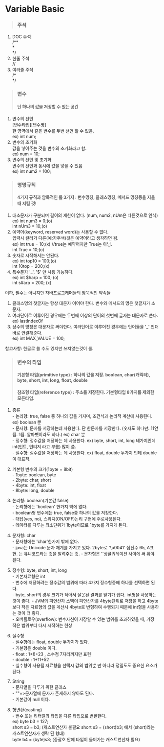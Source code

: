 # Variable Basic

>### 주석

1. DOC 주석<br>
/**<br>
*<br>
*/<br>
2. 한줄 주석<br>
//<br>
3. 여러줄 주석<br>
/*<br>
*/<br>


>### 변수
>#### 단 하나의 값을 저장할 수 있는 공간
1. 변수의 선언<br>
[변수타입][변수명]<br>
한 영역에서 같은 변수를 두번 선언 할 수 없음.<br>
ex) int num;
2. 변수의 초기화<br>
값을 넣어주는 것을 변수의 초기화라고 함.<br>
ex) num = 10;
3. 변수의 선언 및 초기화<br>
 변수의 선언과 동시에 값을 넣을 수 있음<br>
ex) int num2 = 100;

>### 명명규칙
>#### 4가지 규칙과 암묵적인 룰 3가지 : 변수명칭, 클래스명칭, 메서드 명칭등을 지을 때 지킬 것!
1. 대소문자가 구분되며 길이의 제한이 없다. (num, num2, nUm은 다른것으로 인식)<br>
ex) int num3 = 0;(o)<br>
    int nUm3 = 10;(o)
2. 예약어(keyword, reserved word)는 사용할 수 없다. <br>
입력시 컬러가 다른(예:자주색)것은 예약어라고 생각하면 됨.<br>
ex) int true = 10;(x) //true는 예약어지만 True는 아님.<br>
    int True = 10;(o)
3. 숫자로 시작해서는 안된다.<br>
ex) int top10 = 100;(o)<br>
    int 10top = 200;(x)
4. 특수문자 '_', '$' 만 사용 가능하다.<br>
ex) int $harp = 100; (o)<br>
    int s#arp = 200;  (x)
		
이하, 필수는 아니지만 자바프로그래머들의 암묵적인 약속들
1. 클래스명의 첫글자는 항상 대문자 이어야 한다. 변수와 메서드의 명은 첫글자가 소문자.
2. 여러단어로 이루어진 경우에는 두번째 이상의 단어의 첫번째 글자는 대문자로 쓴다.<br>
ex) lastIndexOf
3. 상수의 명칭은 대문자로 써야한다. 여러단어로 이루어진 경우에는 단어들을 '_' 언더바로 연결해준다.<br>
ex) int MAX_VALUE = 100;<br>

참고사항: 한글로 쓸 수도 있지만 쓰지않는것이 룰.
		
>### 변수의 타입
>#### 기본형 타입(primitive type)  : 하나의 값을 저장. boolean, char(캐릭터), byte, short, int, long, float, double
>#### 참조형 타입(reference type)  : 주소를 저장한다. 기본형타입 8가지를 제외한 모든타입.

1. 종류<br>
		  - 논리형: true, false 중 하나의 값을 가지며, 조건식과 논리적 계산에 사용된다. ex) boolean 뿐<br>
		  - 문자형: 문자를 저장하는데 사용한다. 단 한문자를 저장한다. (숫자도 하나만. 11안됨. 1됨. 알파벳이라도 하나.) ex) char 뿐<br>
		  - 정수형: 정수값을 저장하는 데 사용한다. ex) byte, short, int, long 네가지인데 int(인트, 인티저 라고 부름) 많이 씀.<br>
		  - 실수형: 실수값을 저장하는 데 사용한다. ex) float, double 두가지 인데 double이 대표적.<br>
		
2. 기본형 변수의 크기(1byte = 8bit)<br>
		  - 1byte: boolean, byte<br>
		  - 2byte: char, short<br>
		  - 4byte: int, float<br>
		  - 8byte: long, double<br>
3. 논리형: boolean(기본값 false)<br>
		  - 논리형에는 'boolean' 한가지 밖에 없다.<br>
		  - boolean형 변수에는 true, false중 하나의 값을 저장한다.<br>
		  - 대답(yes, no), 스위치(ON/OFF)논리 구현에 주로사용된다.<br>
		  - 데이터를 다루는 최소단위가 1byte이므로 1byte를 가지게 된다.	<br>
4. 문자형: char<br>
		  - 문자형에는 'char'한가지 밖에 없다.<br>
		  - java는 Unicode 문자 체계를 가지고 있다. 2byte로
		   '\u0041' 십진수 65, A표현.  는 유니코드라는 것을 알려주는 것.
		  - 문자형은 ''싱글쿼테이션 사이에 써 줘야 된다. <br>
5. 정수형: byte, short, int, long <br>
		  - 기본자료형은 int <br>
		  - 변수에 저장하려는 정수값의 범위에 따라 4가지 정수형중에 하나를 선택하면 된다.<br>
		  - byte, short의 경우 크기가 작아서 잘못된 결과를 얻기가 쉽다.
		    int형을 사용하는 것이 좋다.
		  - JVM의 피연산자 스택이 피연산자를 4byte단위로 저장을 하고
		    4byte보다 작은 자료형의 값을 계산시 4byte로 변형하여 수행되기 때문에 
		    int형을 사용하는 것이 더 좋다.<br>
		  - 오버플로우(overflow):
		    변수자신이 저장할 수 있는 범위를 초과하였을 때, 가장 작은 범위부터 다시 시작하는 현상		
6. 실수형 <br>
		- 실수형에는 float, double 두가지가 있다. <br>
		- 기본형은 double 이다. <br>
		- float : 1+8+23 , 소수점 7자리까지만 표현 <br>
		- double : 1+11+52 <br>
		- 실수형이 사용될 자료형을 선택시 값의 범위뿐 만 아니라 정밀도도 중요한 요소가 된다. <br>
7. String <br>
		 - 문자열을 다루기 위한 클래스<br>
		 - ""=>문자열에 문자가 존재하지 않아도 된다.<br>
		 - 기본값이 null 이다.<br>
8. 형변환(casting) <br>
		 - 변수 또는 리터럴의 타입을 다른 타입으로 변환한다.<br>
ex) byte b3 = 127;<br>
		short s3 = b3; (캐스트연산자 불필요 short s3 = (short)b3; 에서 (short)라는 캐스트연산자가 생략 된 형태)<br>
		byte b4 = (byte)s3; (중괄호 안에 타입이 들어가는 캐스트연산자 필요)<br>
